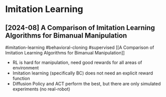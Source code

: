 # Imitation Learning

## [2024-08] A Comparison of Imitation Learning Algorithms for Bimanual Manipulation

#imitation-learning
#behavioral-cloning
#supervised
[[A Comparison of Imitation Learning Algorithms for Bimanual Manipulation]]
- RL is hard for manipulation, need good rewards for all areas of environment
- Imitation learning (specifically BC) does not need an explicit reward function
- Diffusion Policy and ACT perform the best, but there are only simulated experiments (no real-robot)
